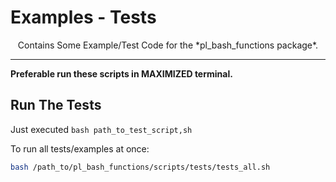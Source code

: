 # Examples - Tests

<p align="center">Contains Some Example/Test Code for the *pl_bash_functions package*.</p>


---

**Preferable run these scripts in MAXIMIZED terminal.**


## Run The Tests

Just executed `bash path_to_test_script,sh`

To run all tests/examples at once:

```bash
bash /path_to/pl_bash_functions/scripts/tests/tests_all.sh
```
